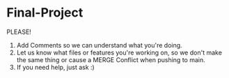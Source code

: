 # Final-Project
PLEASE!
1. Add Comments so we can understand what you're doing.
2. Let us know what files or features you're working on, so we don't make the same thing or cause a MERGE Conflict when pushing to main.
3. If you need help, just ask :)
